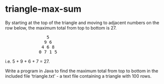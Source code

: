 # triangle-max-sum

By starting at the top of the triangle and moving to adjacent numbers on the
row below, the maximum total from top to bottom is 27.
 
<pre>
                5
               9 6 
			  4 6 8 
			 0 7 1 5
</pre>

i.e. 5 + 9 + 6 + 7 = 27.
 
Write a program in Java to find the maximum total from top to bottom in the
included file ‘triangle.txt’ - a text file containing a triangle with 100
rows.
